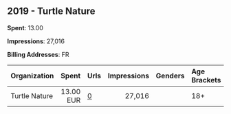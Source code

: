 ## 2019 - Turtle Nature 
**Spent**: 13.00

**Impressions**: 27,016

**Billing Addresses**: FR

|Organization|Spent|Urls|Impressions|Genders|Age Brackets|Country Codes|
|:---|---:|:---|---:|:---|:---|:---|
|Turtle Nature|13.00 EUR|[0](https://www.snap.com/political-ads/asset/33dffcb6a9f96fb3933fb607c621410b218e594a96fe02347104ccb9c1f425fe?mediaType=png)|27,016||18+|france|
